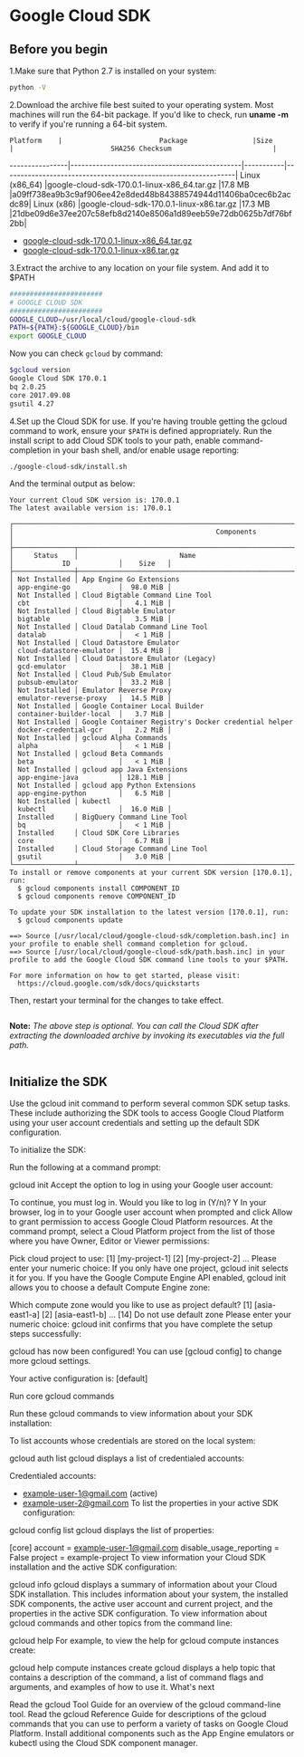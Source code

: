 Google Cloud SDK
================


## Before you begin

1.Make sure that Python 2.7 is installed on your system:

```sh
python -V
```

2.Download the archive file best suited to your operating system. Most machines will run the 64-bit package. If you'd like to check, run **uname -m** to verify if you're running a 64-bit system.

    Platform    |                        Package	            |Size	    |                        SHA256 Checksum                         |
----------------|-----------------------------------------------|-----------|----------------------------------------------------------------|
Linux (x86_64)	|google-cloud-sdk-170.0.1-linux-x86_64.tar.gz	|17.8 MB	|a09ff738ea9b3c9af906ee42e8ded48b84388574944d11406ba0cec6b2acdc89|
Linux (x86)	    |google-cloud-sdk-170.0.1-linux-x86.tar.gz	    |17.3 MB	|21dbe09d6e37ee207c58efb8d2140e8506a1d89eeb59e72db0625b7df76bf2bb|


- [google-cloud-sdk-170.0.1-linux-x86_64.tar.gz](https://dl.google.com/dl/cloudsdk/channels/rapid/downloads/google-cloud-sdk-170.0.1-linux-x86_64.tar.gz)
- [google-cloud-sdk-170.0.1-linux-x86.tar.gz](https://dl.google.com/dl/cloudsdk/channels/rapid/downloads/google-cloud-sdk-170.0.1-linux-x86.tar.gz)

3.Extract the archive to any location on your file system. And add it to $PATH

```sh
#######################
# GOOGLE CLOUD SDK
#######################
GOOGLE_CLOUD=/usr/local/cloud/google-cloud-sdk
PATH=${PATH}:${GOOGLE_CLOUD}/bin
export GOOGLE_CLOUD
```

Now you can check ```gcloud``` by command:

```sh
$gcloud version
Google Cloud SDK 170.0.1
bq 2.0.25
core 2017.09.08
gsutil 4.27
```


4.Set up the Cloud SDK for use. If you're having trouble getting the gcloud command to work, ensure your ```$PATH``` is defined appropriately. Run the install script to add Cloud SDK tools to your path, enable command-completion in your bash shell, and/or enable usage reporting:

```sh
./google-cloud-sdk/install.sh
```

And the terminal output as below:

```
Your current Cloud SDK version is: 170.0.1
The latest available version is: 170.0.1

┌─────────────────────────────────────────────────────────────────────────────────────────────────────────────┐
│                                                  Components                                                 │
├───────────────┬──────────────────────────────────────────────────────┬──────────────────────────┬───────────┤
│     Status    │                         Name                         │            ID            │    Size   │
├───────────────┼──────────────────────────────────────────────────────┼──────────────────────────┼───────────┤
│ Not Installed │ App Engine Go Extensions                             │ app-engine-go            │  98.0 MiB │
│ Not Installed │ Cloud Bigtable Command Line Tool                     │ cbt                      │   4.1 MiB │
│ Not Installed │ Cloud Bigtable Emulator                              │ bigtable                 │   3.5 MiB │
│ Not Installed │ Cloud Datalab Command Line Tool                      │ datalab                  │   < 1 MiB │
│ Not Installed │ Cloud Datastore Emulator                             │ cloud-datastore-emulator │  15.4 MiB │
│ Not Installed │ Cloud Datastore Emulator (Legacy)                    │ gcd-emulator             │  38.1 MiB │
│ Not Installed │ Cloud Pub/Sub Emulator                               │ pubsub-emulator          │  33.2 MiB │
│ Not Installed │ Emulator Reverse Proxy                               │ emulator-reverse-proxy   │  14.5 MiB │
│ Not Installed │ Google Container Local Builder                       │ container-builder-local  │   3.7 MiB │
│ Not Installed │ Google Container Registry's Docker credential helper │ docker-credential-gcr    │   2.2 MiB │
│ Not Installed │ gcloud Alpha Commands                                │ alpha                    │   < 1 MiB │
│ Not Installed │ gcloud Beta Commands                                 │ beta                     │   < 1 MiB │
│ Not Installed │ gcloud app Java Extensions                           │ app-engine-java          │ 128.1 MiB │
│ Not Installed │ gcloud app Python Extensions                         │ app-engine-python        │   6.5 MiB │
│ Not Installed │ kubectl                                              │ kubectl                  │  16.0 MiB │
│ Installed     │ BigQuery Command Line Tool                           │ bq                       │   < 1 MiB │
│ Installed     │ Cloud SDK Core Libraries                             │ core                     │   6.7 MiB │
│ Installed     │ Cloud Storage Command Line Tool                      │ gsutil                   │   3.0 MiB │
└───────────────┴──────────────────────────────────────────────────────┴──────────────────────────┴───────────┘
To install or remove components at your current SDK version [170.0.1], run:
  $ gcloud components install COMPONENT_ID
  $ gcloud components remove COMPONENT_ID

To update your SDK installation to the latest version [170.0.1], run:
  $ gcloud components update

==> Source [/usr/local/cloud/google-cloud-sdk/completion.bash.inc] in your profile to enable shell command completion for gcloud.
==> Source [/usr/local/cloud/google-cloud-sdk/path.bash.inc] in your profile to add the Google Cloud SDK command line tools to your $PATH.

For more information on how to get started, please visit:
  https://cloud.google.com/sdk/docs/quickstarts
```

Then, restart your terminal for the changes to take effect.

```
```
**Note:** *The above step is optional. You can call the Cloud SDK after extracting the downloaded archive by invoking its executables via the full path.*
```
```

## Initialize the SDK

Use the gcloud init command to perform several common SDK setup tasks. These include authorizing the SDK tools to access Google Cloud Platform using your user account credentials and setting up the default SDK configuration.

To initialize the SDK:

Run the following at a command prompt:

gcloud init
Accept the option to log in using your Google user account:

To continue, you must log in. Would you like to log in (Y/n)? Y
In your browser, log in to your Google user account when prompted and click Allow to grant permission to access Google Cloud Platform resources.
At the command prompt, select a Cloud Platform project from the list of those where you have Owner, Editor or Viewer permissions:

Pick cloud project to use:
 [1] [my-project-1]
 [2] [my-project-2]
 ...
 Please enter your numeric choice:
If you only have one project, gcloud init selects it for you.
If you have the Google Compute Engine API enabled, gcloud init allows you to choose a default Compute Engine zone:

Which compute zone would you like to use as project default?
 [1] [asia-east1-a]
 [2] [asia-east1-b]
 ...
 [14] Do not use default zone
 Please enter your numeric choice:
gcloud init confirms that you have complete the setup steps successfully:

gcloud has now been configured!
You can use [gcloud config] to change more gcloud settings.

Your active configuration is: [default]

Run core gcloud commands

Run these gcloud commands to view information about your SDK installation:

To list accounts whose credentials are stored on the local system:

gcloud auth list
gcloud displays a list of credentialed accounts:

Credentialed accounts:
 - example-user-1@gmail.com (active)
 - example-user-2@gmail.com
To list the properties in your active SDK configuration:

gcloud config list
gcloud displays the list of properties:

[core]
account = example-user-1@gmail.com
disable_usage_reporting = False
project = example-project
To view information your Cloud SDK installation and the active SDK configuration:

gcloud info
gcloud displays a summary of information about your Cloud SDK installation. This includes information about your system, the installed SDK components, the active user account and current project, and the properties in the active SDK configuration.
To view information about gcloud commands and other topics from the command line:

gcloud help
For example, to view the help for gcloud compute instances create:

gcloud help compute instances create
gcloud displays a help topic that contains a description of the command, a list of command flags and arguments, and examples of how to use it.
What's next

Read the gcloud Tool Guide for an overview of the gcloud command-line tool.
Read the gcloud Reference Guide for descriptions of the gcloud commands that you can use to perform a variety of tasks on Google Cloud Platform.
Install additional components such as the App Engine emulators or kubectl using the Cloud SDK component manager.
